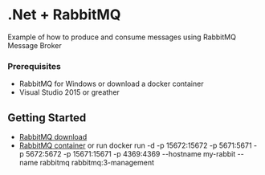 # .Net + RabbitMQ

Example of how to produce and consume messages using RabbitMQ Message Broker

### Prerequisites

* RabbitMQ for Windows or download a docker container
* Visual Studio 2015 or greather

## Getting Started

* [RabbitMQ download](https://www.rabbitmq.com/download.html)
* [RabbitMQ container](https://hub.docker.com/_/rabbitmq/) or run docker run -d -p 15672:15672 -p 5671:5671 -p 5672:5672 -p 15671:15671 -p 4369:4369 --hostname my-rabbit --name rabbitmq rabbitmq:3-management
